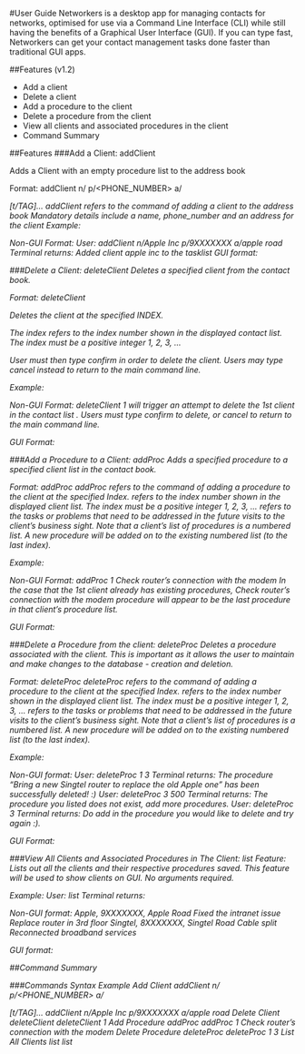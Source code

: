 #User Guide
Networkers is a desktop app for managing contacts for networks, optimised for use via a Command Line Interface (CLI) while still having the benefits of a Graphical User Interface (GUI). If you can type fast, Networkers can get your contact management tasks done faster than traditional GUI apps.

##Features (v1.2)
- Add a client
- Delete a client
- Add a procedure to the client
- Delete a procedure from the client
- View all clients and associated procedures in the client
- Command Summary

##Features
###Add a Client: addClient

Adds a Client with an empty procedure list to the address book

Format: addClient n/<NAME> p/<PHONE_NUMBER> a/<ADDRESS> [t/TAG]…​
addClient refers to the command of adding a client to the address book
Mandatory details include a name, phone_number and an address for the client
Example:

Non-GUI Format:
User: addClient n/Apple Inc p/9XXXXXXX a/apple road
Terminal returns: Added client apple inc to the tasklist
GUI format:


###Delete a Client: deleteClient
Deletes a specified client from  the contact book.

Format: deleteClient <INDEX>

Deletes the client at the specified INDEX.

The index refers to the index number shown in the displayed contact list. The index must be a positive integer 1, 2, 3, …


User must then type confirm in order to delete the client. Users may type cancel instead to return to the main command line.


Example:


Non-GUI Format:
deleteClient 1 will trigger an attempt to delete the 1st client in the contact list .
Users must type confirm to delete, or cancel to return to the main command line.


GUI Format:


###Add a Procedure to a Client: addProc
Adds a specified procedure to a specified client list in the contact book.

Format: addProc <Client Index> <Procedure>
addProc refers to the command of adding a procedure to the client at the specified Index.
<Client Index> refers to the index number shown in the displayed client list. The index must be a positive integer 1, 2, 3, …​
<Procedure> refers to the tasks or problems that need to be addressed in the future visits to the client’s business sight.
Note that a client’s list of procedures is a numbered list. A new procedure will be added on to the existing numbered list (to the last index).

Example:

Non-GUI Format:
addProc 1 Check router’s connection with the modem
In the case that the 1st client already has existing procedures, Check router’s connection with the modem procedure will appear to be the last procedure in that client’s procedure list.

GUI Format:



###Delete a Procedure from the client: deleteProc
Deletes a procedure associated with the client. This is important as it allows the user to maintain and make changes to the database - creation and deletion.

Format: deleteProc <clientIndex> <Proc Index>
deleteProc refers to the command of adding a procedure to the client at the specified Index.
<Client Index> refers to the index number shown in the displayed client list. The index must be a positive integer 1, 2, 3, …​
<Procedure> refers to the tasks or problems that need to be addressed in the future visits to the client’s business sight.
Note that a client’s list of procedures is a numbered list. A new procedure will be added on to the existing numbered list (to the last index).

Example:

Non-GUI format:
User: deleteProc 1 3
Terminal returns: The procedure “Bring a new Singtel router to replace the old Apple one” has been successfully deleted! :)
User: deleteProc 3 500
Terminal returns: The procedure you listed does not exist, add more procedures.
User: deleteProc 3
Terminal returns: Do add in the procedure you would like to delete and try again :).

GUI Format:


###View All Clients and Associated Procedures in The Client: list
Feature:
Lists out all the clients and their respective procedures saved. This feature will be used to show clients on GUI. No arguments required.

Example:
User: list
Terminal returns:

Non-GUI format:
Apple, 9XXXXXXX, Apple Road
Fixed the intranet issue
Replace router in 3rd floor
Singtel, 8XXXXXXX, Singtel Road
Cable split
Reconnected broadband services

GUI format:





##Command Summary

###Commands
Syntax
Example
Add Client
addClient n/<NAME> p/<PHONE_NUMBER> a/<ADDRESS> [t/TAG]…​
addClient n/Apple Inc p/9XXXXXXX a/apple road
Delete Client
deleteClient <INDEX>
deleteClient 1
Add Procedure
addProc <CLIENT INDEX> <Procedure>
addProc 1 Check router’s connection with the modem
Delete Procedure
deleteProc <CLIENT INDEX> <PROCEDURE INDEX>
deleteProc 1 3
List All Clients
list
list


